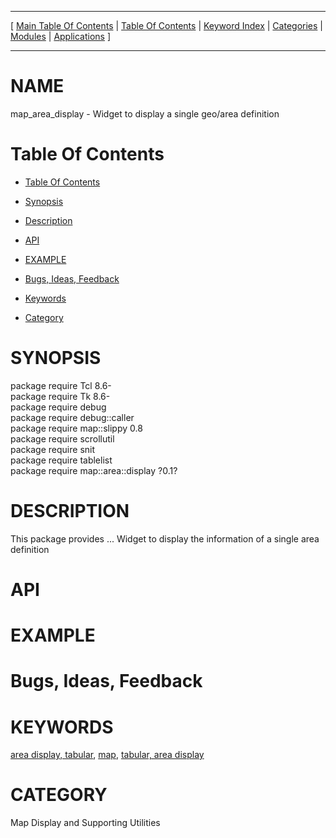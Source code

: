 
[//000000001]: # (map\_area\_display \- Map display support)
[//000000002]: # (Generated from file 'area\-display\.man' by tcllib/doctools with format 'markdown')
[//000000003]: # (map\_area\_display\(n\) 0\.1 tklib "Map display support")

<hr> [ <a href="../../../../toc.md">Main Table Of Contents</a> &#124; <a
href="../../../toc.md">Table Of Contents</a> &#124; <a
href="../../../../index.md">Keyword Index</a> &#124; <a
href="../../../../toc0.md">Categories</a> &#124; <a
href="../../../../toc1.md">Modules</a> &#124; <a
href="../../../../toc2.md">Applications</a> ] <hr>

# NAME

map\_area\_display \- Widget to display a single geo/area definition

# <a name='toc'></a>Table Of Contents

  - [Table Of Contents](#toc)

  - [Synopsis](#synopsis)

  - [Description](#section1)

  - [API](#section2)

  - [EXAMPLE](#section3)

  - [Bugs, Ideas, Feedback](#section4)

  - [Keywords](#keywords)

  - [Category](#category)

# <a name='synopsis'></a>SYNOPSIS

package require Tcl 8\.6\-  
package require Tk 8\.6\-  
package require debug  
package require debug::caller  
package require map::slippy 0\.8  
package require scrollutil  
package require snit  
package require tablelist  
package require map::area::display ?0\.1?  

# <a name='description'></a>DESCRIPTION

This package provides \.\.\. Widget to display the information of a single area
definition

# <a name='section2'></a>API

# <a name='section3'></a>EXAMPLE

# <a name='section4'></a>Bugs, Ideas, Feedback

# <a name='keywords'></a>KEYWORDS

[area display, tabular](\.\./\.\./\.\./\.\./index\.md\#area\_display\_tabular),
[map](\.\./\.\./\.\./\.\./index\.md\#map), [tabular, area
display](\.\./\.\./\.\./\.\./index\.md\#tabular\_area\_display)

# <a name='category'></a>CATEGORY

Map Display and Supporting Utilities
